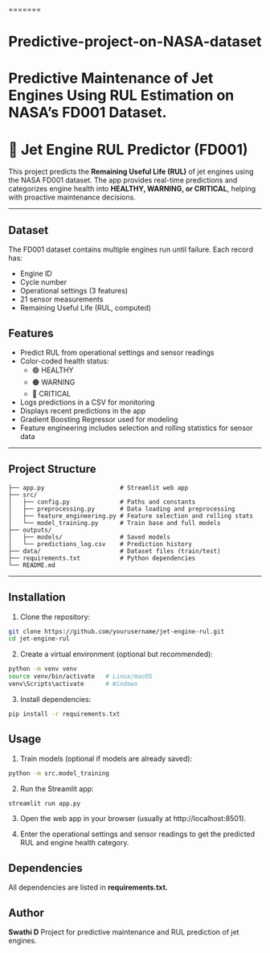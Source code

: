 =======
# Predictive-project-on-NASA-dataset
Predictive Maintenance of Jet Engines Using RUL Estimation on NASA’s FD001 Dataset.
=======
# 🚀 Jet Engine RUL Predictor (FD001)

This project predicts the **Remaining Useful Life (RUL)** of jet engines using the NASA FD001 dataset. The app provides real-time predictions and categorizes engine health into **HEALTHY, WARNING, or CRITICAL**, helping with proactive maintenance decisions.

---
## Dataset
The FD001 dataset contains multiple engines run until failure. Each record has:
- Engine ID
- Cycle number
- Operational settings (3 features)
- 21 sensor measurements
- Remaining Useful Life (RUL, computed)
## **Features**

- Predict RUL from operational settings and sensor readings
- Color-coded health status:
  - 🟢 HEALTHY
  - 🟠 WARNING
  - 🔴 CRITICAL
- Logs predictions in a CSV for monitoring
- Displays recent predictions in the app
- Gradient Boosting Regressor used for modeling
- Feature engineering includes selection and rolling statistics for sensor data

---

## **Project Structure**
```
├── app.py                     # Streamlit web app
├── src/
│   ├── config.py              # Paths and constants
│   ├── preprocessing.py       # Data loading and preprocessing
│   ├── feature_engineering.py # Feature selection and rolling stats
│   └── model_training.py      # Train base and full models
├── outputs/
│   ├── models/                # Saved models
│   └── predictions_log.csv    # Prediction history
├── data/                      # Dataset files (train/test)
├── requirements.txt           # Python dependencies
└── README.md
```

---

## **Installation**

1. Clone the repository:

```bash
git clone https://github.com/yourusername/jet-engine-rul.git
cd jet-engine-rul
```
2. Create a virtual environment (optional but recommended):

```bash 
python -m venv venv
source venv/bin/activate   # Linux/macOS
venv\Scripts\activate      # Windows
```
3. Install dependencies:

```bash
pip install -r requirements.txt
```

## Usage

1. Train models (optional if models are already saved):
```bash
python -m src.model_training
```

2. Run the Streamlit app:
```bash
streamlit run app.py
```

3. Open the web app in your browser (usually at http://localhost:8501).

4. Enter the operational settings and sensor readings to get the predicted RUL and engine health category.

## Dependencies

All dependencies are listed in **requirements.txt.**

## Author

**Swathi D**
Project for predictive maintenance and RUL prediction of jet engines.
